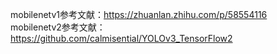 mobilenetv1参考文献：https://zhuanlan.zhihu.com/p/58554116  
mobilenetv2参考文献：https://github.com/calmisential/YOLOv3_TensorFlow2